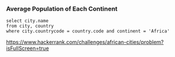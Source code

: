 ### Average Population of Each Continent

``` mysql
select city.name
from city, country
where city.countrycode = country.code and continent = 'Africa'
```

https://www.hackerrank.com/challenges/african-cities/problem?isFullScreen=true
